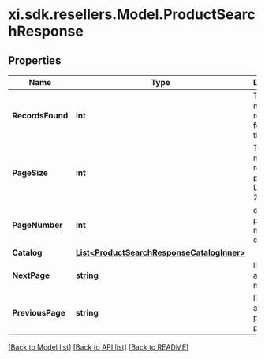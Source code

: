 # xi.sdk.resellers.Model.ProductSearchResponse

## Properties

Name | Type | Description | Notes
------------ | ------------- | ------------- | -------------
**RecordsFound** | **int** | The number of recourds found for the search. | [optional] 
**PageSize** | **int** | The number of results per page. Default is 25. | [optional] 
**PageNumber** | **int** | current page number default is 1 | [optional] 
**Catalog** | [**List&lt;ProductSearchResponseCatalogInner&gt;**](ProductSearchResponseCatalogInner.md) |  | [optional] 
**NextPage** | **string** | link/URL for accessing next page. | [optional] 
**PreviousPage** | **string** | link/URL for accessing previous page. | [optional] 

[[Back to Model list]](../README.md#documentation-for-models) [[Back to API list]](../README.md#documentation-for-api-endpoints) [[Back to README]](../README.md)

